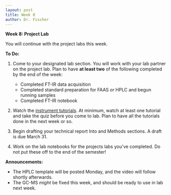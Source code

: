 ```yaml
---
layout: post
title: Week 8
author: Dr. Fischer
---
```


**Week 8: Project Lab**

You will continue with the project labs this week.

**To Do:**

1. Come to your designated lab section.  You will work with your lab partner on the project lab.  Plan to have **at least two** of the following completed by the end of the week:

    - Completed FT-IR data acquisition
    - Completed standard preparation for FAAS *or* HPLC and begun running samples
    - Completed FT-IR notebook

3. Watch the [instrument tutorials]({{site.url}}/instrument-tutorials).  At minimum, watch at least one tutorial and take the quiz before you come to lab.  Plan to have all the tutorials done in the next week or so.

3. Begin drafting your technical report Into and Methods sections.  A draft is due March 31.

4. Work on the lab notebooks for the projects labs you've completed.  Do not put these off to the end of the semester!

**Announcements:**

- The HPLC template will be posted Monday, and the video will follow shortly afterwards.
- The GC-MS *might* be fixed this week, and should be ready to use in lab next week.
